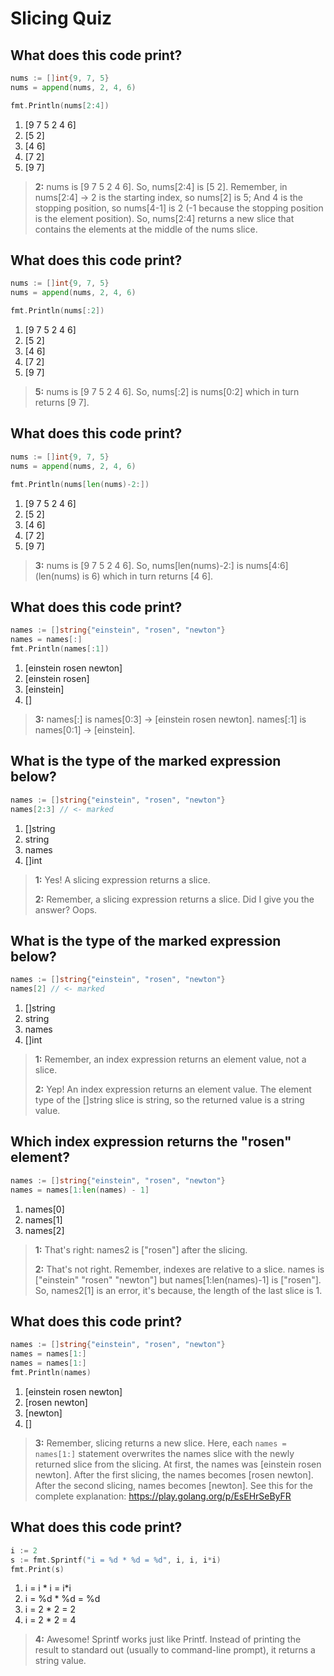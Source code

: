 # Slicing Quiz

## What does this code print?
```go
nums := []int{9, 7, 5}
nums = append(nums, 2, 4, 6)

fmt.Println(nums[2:4])
```
1. [9 7 5 2 4 6]
2. [5 2] 
3. [4 6]
4. [7 2]
5. [9 7]

> **2:** nums is [9 7 5 2 4 6]. So, nums[2:4] is [5 2]. Remember, in nums[2:4] -> 2 is the starting index, so nums[2] is 5; And 4 is the stopping position, so nums[4-1] is 2 (-1 because the stopping position is the element position). So, nums[2:4] returns a new slice that contains the elements at the middle of the nums slice.


## What does this code print?
```go
nums := []int{9, 7, 5}
nums = append(nums, 2, 4, 6)

fmt.Println(nums[:2])
```
1. [9 7 5 2 4 6]
2. [5 2]
3. [4 6]
4. [7 2]
5. [9 7] 

> **5:** nums is [9 7 5 2 4 6]. So, nums[:2] is nums[0:2] which in turn returns [9 7].


## What does this code print?
```go
nums := []int{9, 7, 5}
nums = append(nums, 2, 4, 6)

fmt.Println(nums[len(nums)-2:])
```
1. [9 7 5 2 4 6]
2. [5 2]
3. [4 6] 
4. [7 2]
5. [9 7]

> **3:** nums is [9 7 5 2 4 6]. So, nums[len(nums)-2:] is nums[4:6] (len(nums) is 6) which in turn returns [4 6].


## What does this code print?
```go
names := []string{"einstein", "rosen", "newton"}
names = names[:]
fmt.Println(names[:1])
```
1. [einstein rosen newton]
2. [einstein rosen]
3. [einstein] 
4. []

> **3:** names[:] is names[0:3] -> [einstein rosen newton]. names[:1] is names[0:1] -> [einstein].


## What is the type of the marked expression below?
```go
names := []string{"einstein", "rosen", "newton"}
names[2:3] // <- marked
```

1. []string 
2. string
3. names
4. []int

> **1:** Yes! A slicing expression returns a slice.
> 
> **2:** Remember, a slicing expression returns a slice. Did I give you the answer? Oops.


## What is the type of the marked expression below?
```go
names := []string{"einstein", "rosen", "newton"}
names[2] // <- marked
```

1. []string
2. string 
3. names
4. []int

> **1:** Remember, an index expression returns an element value, not a slice.
> 
> **2:** Yep! An index expression returns an element value. The element type of the []string slice is string, so the returned value is a string value.


## Which index expression returns the "rosen" element?
```go
names := []string{"einstein", "rosen", "newton"}
names = names[1:len(names) - 1]
```
1. names[0] 
2. names[1]
3. names[2]

> **1:** That's right: names2 is ["rosen"] after the slicing.
> 
> **2:** That's not right. Remember, indexes are relative to a slice. names is ["einstein" "rosen" "newton"] but names[1:len(names)-1] is ["rosen"]. So, names2[1] is an error, it's because, the length of the last slice is 1.


## What does this code print?
```go
names := []string{"einstein", "rosen", "newton"}
names = names[1:]
names = names[1:]
fmt.Println(names)
```
1. [einstein rosen newton]
2. [rosen newton]
3. [newton] 
4. []

> **3:** Remember, slicing returns a new slice. Here, each `names = names[1:]` statement overwrites the names slice with the newly returned slice from the slicing. At first, the names was [einstein rosen newton]. After the first slicing, the names becomes [rosen newton]. After the second slicing, names becomes [newton]. See this for the complete explanation: https://play.golang.org/p/EsEHrSeByFR


## What does this code print?
```go
i := 2
s := fmt.Sprintf("i = %d * %d = %d", i, i, i*i)
fmt.Print(s)
```

1. i = i * i = i*i
2. i = %d * %d = %d
3. i = 2 * 2 = 2
4. i = 2 * 2 = 4 

> **4:** Awesome! Sprintf works just like Printf. Instead of printing the result to standard out (usually to command-line prompt), it returns a string value.